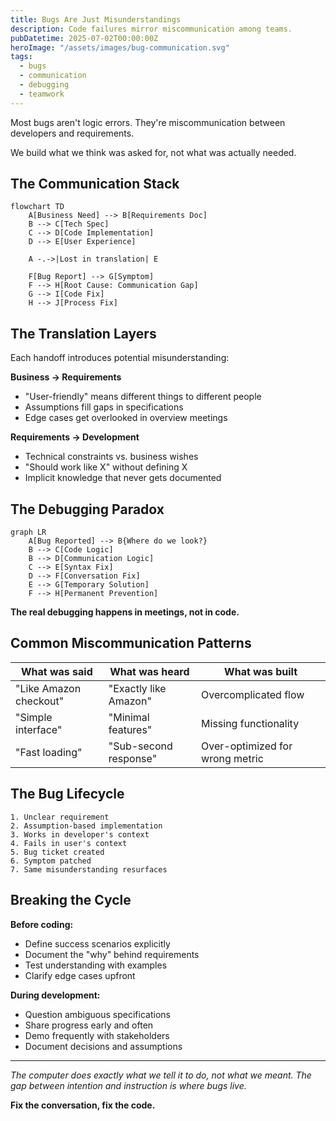 ```yaml
---
title: Bugs Are Just Misunderstandings
description: Code failures mirror miscommunication among teams.
pubDatetime: 2025-07-02T00:00:00Z
heroImage: "/assets/images/bug-communication.svg"
tags:
  - bugs
  - communication
  - debugging
  - teamwork
---
```


Most bugs aren't logic errors. They're miscommunication between developers and requirements.

We build what we think was asked for, not what was actually needed.

## The Communication Stack

```mermaid
flowchart TD
    A[Business Need] --> B[Requirements Doc]
    B --> C[Tech Spec]
    C --> D[Code Implementation]
    D --> E[User Experience]
    
    A -.->|Lost in translation| E
    
    F[Bug Report] --> G[Symptom]
    F --> H[Root Cause: Communication Gap]
    G --> I[Code Fix]
    H --> J[Process Fix]
```

## The Translation Layers

Each handoff introduces potential misunderstanding:

**Business → Requirements**
- "User-friendly" means different things to different people
- Assumptions fill gaps in specifications
- Edge cases get overlooked in overview meetings

**Requirements → Development**
- Technical constraints vs. business wishes
- "Should work like X" without defining X
- Implicit knowledge that never gets documented

## The Debugging Paradox

```mermaid
graph LR
    A[Bug Reported] --> B{Where do we look?}
    B --> C[Code Logic]
    B --> D[Communication Logic]
    C --> E[Syntax Fix]
    D --> F[Conversation Fix]
    E --> G[Temporary Solution]
    F --> H[Permanent Prevention]
```

**The real debugging happens in meetings, not in code.**

## Common Miscommunication Patterns

| What was said | What was heard | What was built |
|---------------|----------------|----------------|
| "Like Amazon checkout" | "Exactly like Amazon" | Overcomplicated flow |
| "Simple interface" | "Minimal features" | Missing functionality |
| "Fast loading" | "Sub-second response" | Over-optimized for wrong metric |

## The Bug Lifecycle

```
1. Unclear requirement
2. Assumption-based implementation  
3. Works in developer's context
4. Fails in user's context
5. Bug ticket created
6. Symptom patched
7. Same misunderstanding resurfaces
```

## Breaking the Cycle

**Before coding:**
- Define success scenarios explicitly
- Document the "why" behind requirements  
- Test understanding with examples
- Clarify edge cases upfront

**During development:**
- Question ambiguous specifications
- Share progress early and often
- Demo frequently with stakeholders
- Document decisions and assumptions

---

*The computer does exactly what we tell it to do, not what we meant. The gap between intention and instruction is where bugs live.*

**Fix the conversation, fix the code.**
